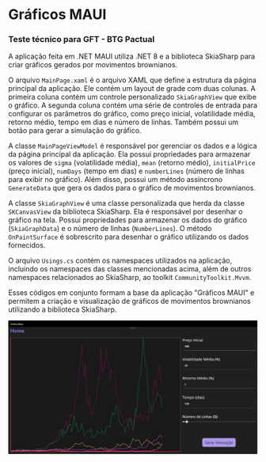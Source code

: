 # Gráficos MAUI
### Teste técnico para GFT - BTG Pactual

A aplicação feita em .NET MAUI utiliza .NET 8 e a biblioteca SkiaSharp para criar gráficos gerados por movimentos brownianos.


O arquivo `MainPage.xaml` é o arquivo XAML que define a estrutura da página principal da aplicação. Ele contém um layout de grade com duas colunas. A primeira coluna contém um controle personalizado `SkiaGraphView` que exibe o gráfico. A segunda coluna contém uma série de controles de entrada para configurar os parâmetros do gráfico, como preço inicial, volatilidade média, retorno médio, tempo em dias e número de linhas. Também possui um botão para gerar a simulação do gráfico.

A classe `MainPageViewModel` é responsável por gerenciar os dados e a lógica da página principal da aplicação. Ela possui propriedades para armazenar os valores de `sigma` (volatilidade média), `mean` (retorno médio), `initialPrice` (preço inicial), `numDays` (tempo em dias) e `numberLines` (número de linhas para exibir no gráfico). Além disso, possui um método assíncrono `GenerateData` que gera os dados para o gráfico de movimentos brownianos.

A classe `SkiaGraphView` é uma classe personalizada que herda da classe `SKCanvasView` da biblioteca SkiaSharp. Ela é responsável por desenhar o gráfico na tela. Possui propriedades para armazenar os dados do gráfico (`SkiaGraphData`) e o número de linhas (`NumberLines`). O método `OnPaintSurface` é sobrescrito para desenhar o gráfico utilizando os dados fornecidos.

O arquivo `Usings.cs` contém os namespaces utilizados na aplicação, incluindo os namespaces das classes mencionadas acima, além de outros namespaces relacionados ao SkiaSharp, ao toolkit `CommunityToolkit.Mvvm`.

Esses códigos em conjunto formam a base da aplicação "Gráficos MAUI" e permitem a criação e visualização de gráficos de movimentos brownianos utilizando a biblioteca SkiaSharp.

<img src="/GraficosMaui/img/tela1.png">

